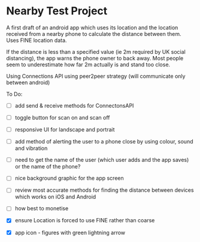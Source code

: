 
# Nearby Test Project

A first draft of an android app which uses its location and the location received from a nearby
 phone to calculate the distance between them. Uses FINE location data.
 
If the distance is less than a specified value (ie 2m required by UK social distancing), the app
 warns the phone owner to back away. Most people seem to underestimate how far 2m actually is and stand too close.

Using Connections API using peer2peer strategy (will communicate only between android)


To Do:

- [ ] add send & receive methods for ConnectonsAPI 
- [ ] toggle button for scan on and scan off
- [ ] responsive UI for landscape and portrait
- [ ] add method of alerting the user to a phone close by using colour, sound and vibration
- [ ] need to get the name of the user (which user adds and the app saves) or the name of the
 phone? 
- [ ] nice background graphic for the app screen

- [ ] review most accurate methods for finding the distance between devices which works on iOS
 and Android
- [ ] how best to monetise
 
- [x] ensure Location is forced to use FINE rather than coarse
- [x] app icon - figures with green lightning arrow


